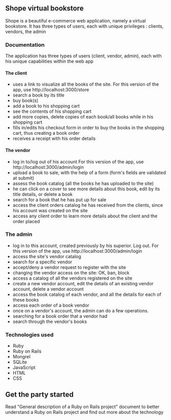 ## Shope virtual bookstore

Shope is a beautiful e-commerce web application, namely a virtual bookstore.
It has three types of users, each with unique privileges : clients, vendors, the admin

### Documentation
The application has three types of users (client, vendor, admin), each with his unique capabilities within the web app

#### The client
- uses a link to visualize all the books of the site.
  For this version of the app, use http://localhost:3000/store
- search a book by its title
- buy book(s)
- add a book to his shopping cart
- see the contents of his shopping cart
- add more copies, delete copies of each book/all books while in his shopping cart
- fills in/edits his checkout form in order to buy the books in the shopping cart, thus creating a book order
- receives a receipt with his order details

#### The vendor
- log in to/log out of his account
  For this version of the app, use http://localhost:3000/admin/login
- upload a book to sale, with the help of a form (form's fields are validated at submit)
- assess the book catalog (all the books he has uploaded to the site)
- he can click on a cover to see more details about this book, edit by its title details, or delete a book
- search for a book that he has put up for sale
- access the client orders catalog he has received from the clients, since his account was created on the site
- access any client order to learn more details about the client and the order placed

### The admin
- log in to this account, created previously by his superior. Log out.
  For this version of the app, use http://localhost:3000/admin/login
- access the site's vendor catalog
- search for a specific vendor
- accept/deny a vendor request to register with the site
- changing the vendor access on the site: OK, ban, block
- access a catalog of all the vendors registered on the site
- create a new vendor account, edit the details of an existing vendor account, delete a vendor account
- access the book catalog of each vendor, and all the details for each of these books
- access each order of a book vendor
- once on a vendor's account, the admin can do a few operations.
 - searching for a book order that a vendor had
 - search through the vendor's books

### Technologies used
- Ruby
- Ruby on Rails
- Mongrel
- SQLite
- JavaScript
- HTML
- CSS

## Get the party started
   Read "General description of a Ruby on Rails project" document to better understand a Ruby on Rails project and find out more about the technology

